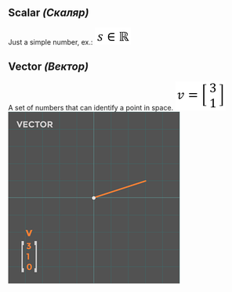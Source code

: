 
## Scalar _(Скаляр)_
Just a simple number, ex.: 
![Formula](/Formulas/f1.png)


## Vector _(Вектор)_
A set of numbers that can identify a point in space. 
![Formula](/Formulas/f2.png)
![Vector](/Images/vector.png)


